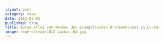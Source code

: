```yaml
---
layout: post
category: team
date: 2012-08-01
published: true
title: Büroausflug zum Neubau des Evangelischen Krankenhauses in Luckau im August 2012
image: /buero/team/2012_Luckau_03.jpg
---
```

 